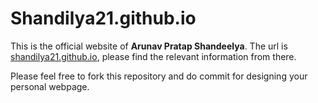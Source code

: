 # Shandilya21.github.io
This is the official website of **Arunav Pratap Shandeelya**. The url is [shandilya21.github.io](shandilya21.github.io), please find the relevant information from there.

Please feel free to fork this repository and do commit for designing your personal webpage.
